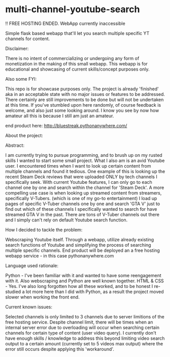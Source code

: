 # multi-channel-youtube-search
!! FREE HOSTING ENDED. WebApp currently inaccessible 

Simple flask based webapp that'll let you search multiple specific YT channels for content. 

Disclaimer: 

  There is no intent of commercializing or undergoing any form of monetization in the making of this small webapp.
  This webapp is for educational and showcasing of current skills/concept purposes only.

Also some FYI:
  
  This repo is for showcase purposes only. 
  The project is already 'finished' aka in an acceptable state with no major issues or features to be addressed.
  There certainly are still improvements to be done but will not be undertaken at this time. 
  If you've stumbled upon here randomly, of course feedback is welcome, and also just some looking around.
  I know you see by now how amateur all this is because I still am just an amateur. 
  
  end product here: http://bluestreak.pythonanywhere.com/
  
About the project:
 
 Abstract:
   
   I am currently trying to pursue programming, and to brush up on my rusted skills I wanted to start some small project. 
   What I also am is an avid Youtube user. I encountered times when I want to look up certain content from multiple channels and found it tedious.
   One example of this is looking up the recent Steam Deck reviews that were uploaded ONLY by tech channels I specifically seek.
   With current Youtube features, I can only go to each channel one by one and search within the channel for 'Steam Deck'.
   A more compelling use case is when looking up streamed content from streamers, specifically V-Tubers. (which is one of my go-to entertainment)
   I load up pages of specific V-Tuber channels one by one and search 'GTA V' just to find out which of these channels I specifically wanted to search for have streamed GTA V in the past. There are tons of V-Tuber channels out there and I simply can't rely on default Youtube search function.

 How I decided to tackle the problem:
   
   Webscraping Youtube itself. 
   Through a webapp, utilize already existing search functions of Youtube and simplifying the process of searching multiple specific channels.
   End product will be deployed an a free hosting webapp service - in this case pythonanywhere.com

 Language used rationale:
   
   Python - I've been familiar with it and wanted to have some reengagement with it. Also webscraping and Python are well known together.
   HTML & CSS - Yes. I've also long forgotten how all these worked, and to be honest I re-studied a lot more here than I did with Python, as a result the project moved slower when working the front end. 

 Current known issues:
   
   Selected channels is only limited to 3 channels due to server limitions of the free hosting service.
   Despite channel limit, there will be times when an internal server error due to overloading will occur when searching certain channels for certain type of content (user video query).
   I currently don't have enough skills / knowledge to address this beyond limiting video search output to a certain amount (currently set to 5 videos max output) where the error still occurs despite applying this 'workaround'.
 

